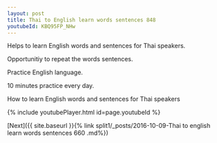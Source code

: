 ```yaml
---
layout: post
title: Thai to English learn words sentences 848 
youtubeId: KBQ95FP_NHw
---
```

 
 
Helps to learn English words and sentences for Thai speakers.

Opportunitiy to repeat the words sentences. 

Practice English language. 
 
10 minutes practice every day. 
 
How to learn English words and sentences for Thai speakers 
 
{% include youtubePlayer.html id=page.youtubeId %}
 
 
[Next]({{ site.baseurl }}{% link  split1/_posts/2016-10-09-Thai to english learn words sentences 660 .md%})
 
